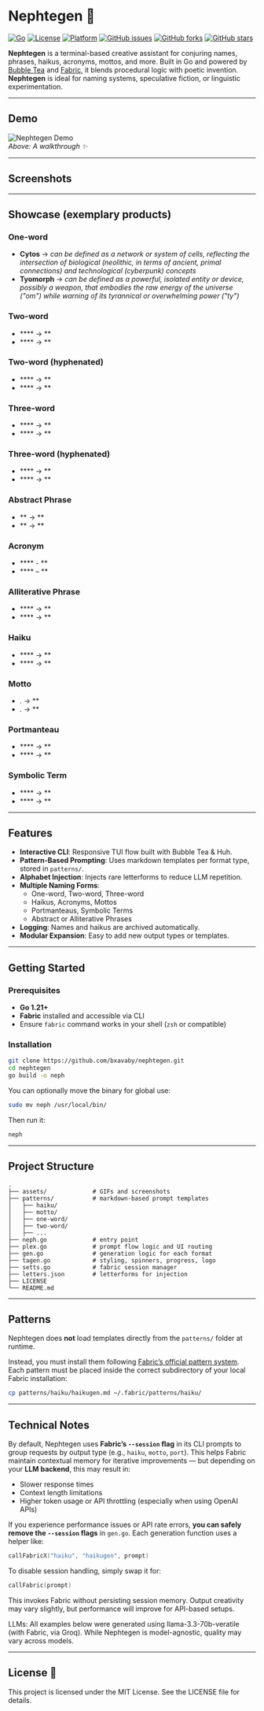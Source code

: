 # Nephtegen 🔮

[![Go](https://img.shields.io/badge/Go-1.21%2B-blue?style=flat-square)](https://go.dev/)
[![License](https://img.shields.io/badge/License-MIT-green?style=flat-square)](LICENSE)
[![Platform](https://img.shields.io/badge/Platform-Terminal-lightgrey?style=flat-square)](#)
[![GitHub issues](https://img.shields.io/github/issues/bxavaby/mdice?style=flat-square)](https://github.com/bxavaby/mdice/issues)
[![GitHub forks](https://img.shields.io/github/forks/bxavaby/mdice?style=flat-square)](https://github.com/bxavaby/mdice/network)
[![GitHub stars](https://img.shields.io/github/stars/bxavaby/mdice?style=flat-square)](https://github.com/bxavaby/mdice/stargazers)

**Nephtegen** is a terminal-based creative assistant for conjuring names, phrases, haikus, acronyms, mottos, and more. Built in Go and powered by [Bubble Tea](https://github.com/charmbracelet/bubbletea) and [Fabric](https://github.com/danielmiessler/fabric), it blends procedural logic with poetic invention. **Nephtegen** is ideal for naming systems, speculative fiction, or linguistic experimentation.

---

## **Demo**
![Nephtegen Demo](assets/neph.gif)  
*Above: A walkthrough ✨*

---

## **Screenshots**

---

## Showcase (exemplary products)

### One-word
- **Cytos** -> *can be defined as a network or system of cells, reflecting the intersection of biological (neolithic, in terms of ancient, primal connections) and technological (cyberpunk) concepts*
- **Tyomorph** -> *can be defined as a powerful, isolated entity or device, possibly a weapon, that embodies the raw energy of the universe ("om") while warning of its tyrannical or overwhelming power ("ty")*

### Two-word
- **** -> **
- **** -> **

### Two-word (hyphenated)
- **** -> **
- **** -> **

### Three-word
- **** -> **
- **** -> **

### Three-word (hyphenated)
- **** -> **
- **** -> **

### Abstract Phrase
- ** -> **
- ** -> **

### Acronym
- **** - **
- **** – **

### Alliterative Phrase
- **** -> **
- **** -> **

### Haiku
- **** -> **
- **** -> **

### Motto
- *.* -> **
- *.* -> **

### Portmanteau
- **** -> **
- **** -> **

### Symbolic Term
- **** -> **
- **** -> **

---

## Features

- **Interactive CLI**: Responsive TUI flow built with Bubble Tea & Huh.
- **Pattern-Based Prompting**: Uses markdown templates per format type, stored in `patterns/`.
- **Alphabet Injection**: Injects rare letterforms to reduce LLM repetition.
- **Multiple Naming Forms**:
  - One-word, Two-word, Three-word
  - Haikus, Acronyms, Mottos
  - Portmanteaus, Symbolic Terms
  - Abstract or Alliterative Phrases
- **Logging**: Names and haikus are archived automatically.
- **Modular Expansion**: Easy to add new output types or templates.

---

## Getting Started

### Prerequisites
- **Go 1.21+**
- **Fabric** installed and accessible via CLI
- Ensure `fabric` command works in your shell (`zsh` or compatible)

### Installation
```bash
git clone https://github.com/bxavaby/nephtegen.git
cd nephtegen
go build -o neph
```

You can optionally move the binary for global use:
```bash
sudo mv neph /usr/local/bin/
```

Then run it:
```bash
neph
```

---

## Project Structure

```plaintext
.
├── assets/             # GIFs and screenshots
├── patterns/           # markdown-based prompt templates
│   ├── haiku/
│   ├── motto/
│   ├── one-word/
│   ├── two-word/
│   ├── ...
├── neph.go             # entry point
├── plex.go             # prompt flow logic and UI routing
├── gen.go              # generation logic for each format
├── tagen.go            # styling, spinners, progress, logo
├── setts.go            # fabric session manager
├── letters.json        # letterforms for injection
├── LICENSE
└── README.md
```

---

## Patterns

Nephtegen does **not** load templates directly from the `patterns/` folder at runtime.

Instead, you must install them following [Fabric’s official pattern system](https://github.com/danielmiessler/fabric#custom-patterns). Each pattern must be placed inside the correct subdirectory of your local Fabric installation:

```bash
cp patterns/haiku/haikugen.md ~/.fabric/patterns/haiku/
```

---

## Technical Notes

By default, Nephtegen uses **Fabric’s `--session` flag** in its CLI prompts to group requests by output type (e.g., `haiku`, `motto`, `port`). This helps Fabric maintain contextual memory for iterative improvements — but depending on your **LLM backend**, this may result in:

- Slower response times
- Context length limitations
- Higher token usage or API throttling (especially when using OpenAI APIs)

If you experience performance issues or API rate errors, **you can safely remove the `--session` flags** in `gen.go`. Each generation function uses a helper like:
```go
callFabricX("haiku", "haikugen", prompt)
```

To disable session handling, simply swap it for:
```go
callFabric(prompt)
```

This invokes Fabric without persisting session memory. Output creativity may vary slightly, but performance will improve for API-based setups.

LLMs:
All examples below were generated using llama-3.3-70b-veratile (with Fabric, via Groq). While Nephtegen is model-agnostic, quality may vary across models.

---

## License 📜
This project is licensed under the MIT License. See the LICENSE file for details.

